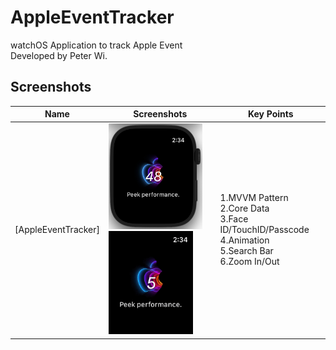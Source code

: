 # AppleEventTracker
watchOS Application to track Apple Event
<br>Developed by Peter Wi.

## Screenshots

|Name|Screenshots|Key Points
|--|--|--|
|[AppleEventTracker]|<img src="ScreenShots/frame_1.png" width="150"/><img src="ScreenShots/record_2.gif" width="135"/>|1.MVVM Pattern<br>2.Core Data<br>3.Face ID/TouchID/Passcode<br>4.Animation<br>5.Search Bar<br>6.Zoom In/Out

